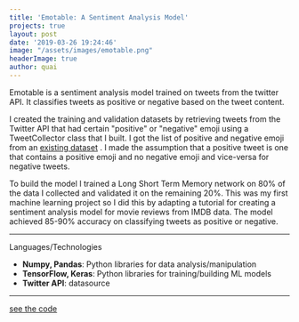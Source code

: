 ```yaml
---
title: 'Emotable: A Sentiment Analysis Model'
projects: true
layout: post
date: '2019-03-26 19:24:46'
image: "/assets/images/emotable.png"
headerImage: true
author: quai
---
```


Emotable is a sentiment analysis model trained on tweets from the twitter API. It classifies tweets as positive or negative based on the tweet content. 

I created the training and validation datasets by retrieving tweets from the Twitter API that had certain "positive" or "negative" emoji using a TweetCollector class that I built. I got the list of positive and negative emoji from an [existing dataset](https://data.world/kgarrett/emojis) . I made the assumption that a positive tweet is one that contains a positive emoji and no negative emoji and vice-versa for negative tweets.

To build the model I trained a Long Short Term Memory network on 80% of the data I collected and validated it on the remaining 20%. This was my first machine learning project so I did this by adapting a tutorial for creating a sentiment analysis model for movie reviews from IMDB data. The model achieved 85-90% accuracy on classifying tweets as positive or negative. 

---
Languages/Technologies

- **Numpy, Pandas**: Python libraries for data analysis/manipulation
- **TensorFlow, Keras**: Python libraries for training/building ML models
- **Twitter API**: datasource

---
[see the code](https://github.com/Qlwentt/emotable)